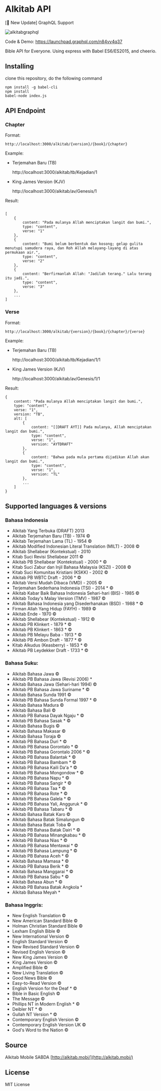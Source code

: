 # Alkitab API

[💁 New Update] GraphQL Support

![alkitabgraphql](https://media.giphy.com/media/3o7aCXBw8qRNf7n7hK/giphy.gif)

Code & Demo: https://launchpad.graphql.com/n84vv4q37

Bible API for Everyone. Using express with Babel ES6/ES2015, and cheerio.

## Installing

clone this repository, do the following command

	npm install -g babel-cli
	npm install
	babel-node index.js

## API Endpoint

### Chapter

Format:

	http://localhost:3000/alkitab/{version}/{book}/{chapter}

Example:

- Terjemahan Baru (TB)

	http://localhost:3000/alkitab/tb/Kejadian/1

- King James Version (KJV)

	http://localhost:3000/alkitab/av/Genesis/1

Result:

```

[
	{
		content: "Pada mulanya Allah menciptakan langit dan bumi.",
		type: "content",
		verse: "1"
	},
	{
		content: "Bumi belum berbentuk dan kosong; gelap gulita menutupi samudera raya, dan Roh Allah melayang-layang di atas permukaan air.",
		type: "content",
		verse: "2"
	},
	{
		content: "Berfirmanlah Allah: "Jadilah terang." Lalu terang itu jadi.",
		type: "content",
		verse: "3"
	},
	...
]
```


### Verse

Format:

	http://localhost:3000/alkitab/{version}/{book}/{chapter}/{verse}

Example:

- Terjemahan Baru (TB)

	http://localhost:3000/alkitab/tb/Kejadian/1/1

- King James Version (KJV)

	http://localhost:3000/alkitab/av/Genesis/1/1

Result:

```
{
	content: "Pada mulanya Allah menciptakan langit dan bumi.",
	type: "content",
	verse: "1",
	version: "TB",
	alt: [
		{
			content: "[[DRAFT AYT]] Pada mulanya, Allah menciptakan langit dan bumi.",
			type: "content",
			verse: "1",
			version: "AYTDRAFT"
		},
		{
			content: "Bahwa pada mula pertama dijadikan Allah akan langit dan bumi.",
			type: "content",
			verse: "1",
			version: "TL"
		},
		...
	]
}

```



## Supported languages & versions

### Bahasa Indonesia

- Alkitab Yang Terbuka (DRAFT) 2013
- Alkitab Terjemahan Baru (TB) - 1974 ©
- Alkitab Terjemahan Lama (TL) - 1954 ©
- Alkitab Modified Indonesian Literal Translation (MILT) - 2008 ©
- Alkitab Shellabear (Kontekstual) - 2010
- Kitab Suci Revisi Shellabear 2011 ©
- Alkitab PB Shellabear (Kontekstual) - 2000 * ©
- Kitab Suci Zabur dan Injil Bahasa Malaysia (KSZI) - 2008 ©
- Kitab Suci Komunitas Kristiani (KSKK) - 2002 ©
- Alkitab PB WBTC Draft - 2006 * ©
- Alkitab Versi Mudah Dibaca (VMD) - 2005 ©
- Terjemahan Sederhana Indonesia (TSI) - 2014 * ©
- Alkitab Kabar Baik Bahasa Indonesia Sehari-hari (BIS) - 1985 ©
- Alkitab Today's Malay Version (TMV) - 1987 ©
- Alkitab Bahasa Indonesia yang Disederhanakan (BSD) - 1988 * ©
- Firman Allah Yang Hidup (FAYH) - 1989 ©
- Alkitab Ende - 1970 ©
- Alkitab Shellabear (Kontekstual) - 1912 ©
- Alkitab PB Klinkert - 1879 * ©
- Alkitab PB Klinkert - 1863 * ©
- Alkitab PB Melayu Baba - 1913 * ©
- Alkitab PB Ambon Draft - 1877 * ©
- Kitab Alkudus (Keasberry) - 1853 * ©
- Alkitab PB Leydekker Draft - 1733 * ©

### Bahasa Suku:

- Alkitab Bahasa Jawa ©
- Alkitab PB Bahasa Jawa (Revisi 2006) *
- Alkitab Bahasa Jawa (Sehari-hari 1994) ©
- Alkitab PB Bahasa Jawa Suriname * ©
- Alkitab Bahasa Sunda 1991 ©
- Alkitab PB Bahasa Sunda Formal 1997 * ©
- Alkitab Bahasa Madura ©
- Alkitab Bahasa Bali ©
- Alkitab PB Bahasa Dayak Ngaju * ©
- Alkitab PB Bahasa Sasak * ©
- Alkitab Bahasa Bugis ©
- Alkitab Bahasa Makasar ©
- Alkitab Bahasa Toraja ©
- Alkitab PB Bahasa Duri * ©
- Alkitab PB Bahasa Gorontalo * ©
- Alkitab PB Bahasa Gorontalo 2006 * ©
- Alkitab PB Bahasa Balantak * ©
- Alkitab PB Bahasa Bambam * ©
- Alkitab PB Bahasa Kaili Da'a * ©
- Alkitab PB Bahasa Mongondow * ©
- Alkitab PB Bahasa Napu * ©
- Alkitab PB Bahasa Sangir * ©
- Alkitab PB Bahasa Taa * ©
- Alkitab PB Bahasa Rote * ©
- Alkitab PB Bahasa Galela * ©
- Alkitab PB Bahasa Yali, Angguruk * ©
- Alkitab PB Bahasa Tabaru * ©
- Alkitab Bahasa Batak Karo ©
- Alkitab Bahasa Batak Simalungun ©
- Alkitab Bahasa Batak Toba ©
- Alkitab PB Bahasa Batak Dairi * ©
- Alkitab PB Bahasa Minangkabau * ©
- Alkitab PB Bahasa Nias * ©
- Alkitab PB Bahasa Mentawai * ©
- Alkitab PB Bahasa Lampung * ©
- Alkitab PB Bahasa Aceh * ©
- Alkitab Bahasa Mamasa * ©
- Alkitab PB Bahasa Berik * ©
- Alkitab Bahasa Manggarai * ©
- Alkitab PB Bahasa Sabu * ©
- Alkitab Bahasa Abun * ©
- Alkitab PB Bahasa Batak Angkola *
- Alkitab Bahasa Meyah *

### Bahasa Inggris:

- New English Translation ©
- New American Standard Bible ©
- Holman Christian Standard Bible ©
- Lexham English Bible ©
- New International Version ©
- English Standard Version ©
- New Revised Standard Version ©
- Revised English Version ©
- New King James Version ©
- King James Version ©
- Amplified Bible ©
- New Living Translation ©
- Good News Bible ©
- Easy-to-Read Version ©
- English Version for the Deaf * ©
- Bible in Basic English ©
- The Message ©
- Phillips NT in Modern English * ©
- Deibler NT * ©
- Gullah NT Version * ©
- Contemporary English Version ©
- Contemporary English Version UK ©
- God's Word to the Nation ©

## Source

Alkitab Mobile SABDA [http://alkitab.mobi/](http://alkitab.mobi/)

## License

MIT License
